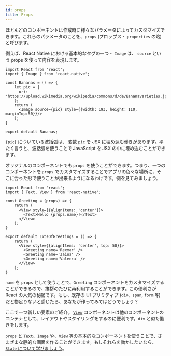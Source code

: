 ```yaml
---
id: props
title: Props
---
```


ほとんどのコンポーネントは作成時に様々なパラメータによってカスタマイズできます。これらのパラメータのことを、`props` (プロップス・ `properties` の略) と呼びます。

例えば、React Native における基本的なタグの一つ・ `Image` は、 `source` という props を使って内容を表現します。

```SnackPlayer name=Props
import React from 'react';
import { Image } from 'react-native';

const Bananas = () => {
    let pic = {
      uri: 'https://upload.wikimedia.org/wikipedia/commons/d/de/Bananavarieties.jpg'
    };
    return (
      <Image source={pic} style={{width: 193, height: 110, marginTop:50}}/>
    );
}

export default Bananas;
```

`{pic}` についている波括弧は、 変数 `pic` を JSX に埋め込む働きがあります。平たく言うと、波括弧を使うことで JavaScript を JSX の中に埋め込むことができます。

オリジナルのコンポーネントでも `props` を使うことができます。つまり、一つのコンポーネントを `props` でカスタマイズすることでアプリの色々な場所に、そこに合った形で使うことが出来るようになるわけです。例を見てみましょう。

```SnackPlayer name=Props
import React from 'react';
import { Text, View } from 'react-native';

const Greeting = (props) => {
    return (
      <View style={{alignItems: 'center'}}>
        <Text>Hello {props.name}!</Text>
      </View>
    );
}

export default LotsOfGreetings = () => {
    return (
      <View style={{alignItems: 'center', top: 50}}>
        <Greeting name='Rexxar' />
        <Greeting name='Jaina' />
        <Greeting name='Valeera' />
      </View>
    );
}
```

`name` を `props` として使うことで、`Greeting` コンポーネントをカスタマイズすることができるので、挨拶のたびに再利用することができます。この便利さが React の人気の秘密です。もし、既存の UI プリミティブ (`div`、`span`, `form` 等) だと物足りないと感じたら、あなたが作ってみてはどうでしょう？

ここで一つ新しい要素のご紹介。 [`View`](view.md) コンポーネントは他のコンポーネントのコンテナとして、レイアウトやスタイリングをするのに便利です。`div` と似た働きをします。

`props` と [`Text`](text.md)、[`Image`](image.md) や、[`View`](view.md) 等の基本的なコンポーネントを使うことで、さまざまな静的な画面を作ることができます。もしそれらを動かしたいなら、[`State` について学びましょう](state.md)。

